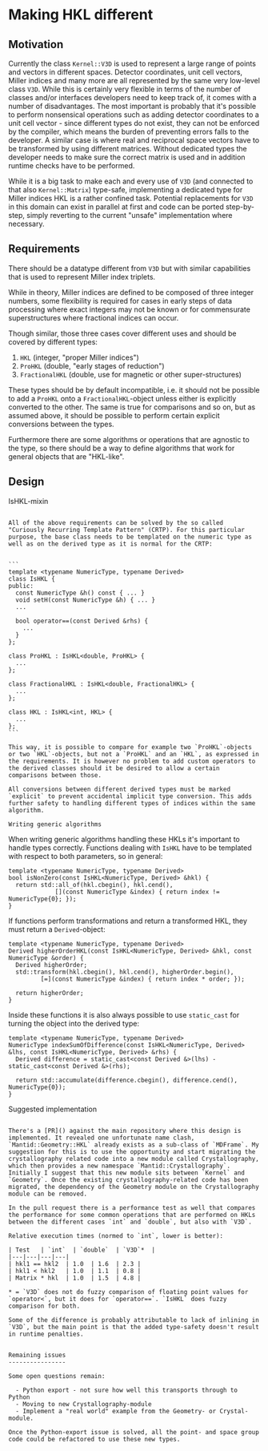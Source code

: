 Making HKL different
====================

Motivation
----------

Currently the class `Kernel::V3D` is used to represent a large range of points and vectors in different spaces. Detector coordinates, unit cell vectors, Miller indices and many more are all represented by the same very low-level class `V3D`. While this is certainly very flexible in terms of the number of classes and/or interfaces developers need to keep track of, it comes with a number of disadvantages. The most important is probably that it's possible to perform nonsensical operations such as adding detector coordinates to a unit cell vector - since different types do not exist, they can not be enforced by the compiler, which means the burden of preventing errors falls to the developer. A similar case is where real and reciprocal space vectors have to be transformed by using different matrices. Without dedicated types the developer needs to make sure the correct matrix is used and in addition runtime checks have to be performed.

While it is a big task to make each and every use of `V3D` (and connected to that also `Kernel::Matrix`) type-safe, implementing a dedicated type for Miller indices HKL is a rather confined task. Potential replacements for `V3D` in this domain can exist in parallel at first and code can be ported step-by-step, simply reverting to the current "unsafe" implementation where necessary.

Requirements
------------

There should be a datatype different from `V3D` but with similar capabilities that is used to represent Miller index triplets.

While in theory, Miller indices are defined to be composed of three integer numbers, some flexibility is required for cases in early steps of data processing where exact integers may not be known or for commensurate superstructures where fractional indices can occur.

Though similar, those three cases cover different uses and should be covered by different types:

  1. `HKL` (integer, "proper Miller indices")
  2. `ProHKL` (double, "early stages of reduction")
  3. `FractionalHKL` (double, use for magnetic or other super-structures)

These types should be by default incompatible, i.e. it should not be possible to add a `ProHKL` onto a `FractionalHKL`-object unless either is explicitly converted to the other. The same is true for comparisons and so on, but as assumed above, it should be possible to perform certain explicit conversions between the types.

Furthermore there are some algorithms or operations that are agnostic to the type, so there should be a way to define algorithms that work for general objects that are "HKL-like".


Design
------

IsHKL-mixin
~~~~~~~~~~~

All of the above requirements can be solved by the so called "Curiously Recurring Template Pattern" (CRTP). For this particular purpose, the base class needs to be templated on the numeric type as well as on the derived type as it is normal for the CRTP:


```
template <typename NumericType, typename Derived>
class IsHKL {
public:
  const NumericType &h() const { ... }
  void setH(const NumericType &h) { ... }
  ...
  
  bool operator==(const Derived &rhs) {
    ...
  }
};

class ProHKL : IsHKL<double, ProHKL> {
  ...
};

class FractionalHKL : IsHKL<double, FractionalHKL> {
  ...
};

class HKL : IsHKL<int, HKL> {
  ...
};
```

This way, it is possible to compare for example two `ProHKL`-objects or two `HKL`-objects, but not a `ProHKL` and an `HKL`, as expressed in the requirements. It is however no problem to add custom operators to the derived classes should it be desired to allow a certain comparisons between those.

All conversions between different derived types must be marked `explicit` to prevent accidental implicit type conversion. This adds further safety to handling different types of indices within the same algorithm.

Writing generic algorithms
~~~~~~~~~~~~~~~~~~~~~~~~~~

When writing generic algorithms handling these HKLs it's important to handle types correctly. Functions dealing with `IsHKL` have to be templated with respect to both parameters, so in general:

```
template <typename NumericType, typename Derived>
bool isNonZero(const IsHKL<NumericType, Derived> &hkl) {
  return std::all_of(hkl.cbegin(), hkl.cend(),
		     [](const NumericType &index) { return index != NumericType{0}; });
}
```

If functions perform transformations and return a transformed HKL, they must return a `Derived`-object:

```
template <typename NumericType, typename Derived>
Derived higherOrderHKL(const IsHKL<NumericType, Derived> &hkl, const NumericType &order) {
  Derived higherOrder;
  std::transform(hkl.cbegin(), hkl.cend(), higherOrder.begin(),
		 [=](const NumericType &index) { return index * order; });
		 
  return higherOrder;
}
```

Inside these functions it is also always possible to use `static_cast` for turning the object into the derived type:

```
template <typename NumericType, typename Derived>
NumericType indexSumOfDifference(const IsHKL<NumericType, Derived> &lhs, const IsHKL<NumericType, Derived> &rhs) {
  Derived difference = static_cast<const Derived &>(lhs) - static_cast<const Derived &>(rhs);
  
  return std::accumulate(difference.cbegin(), difference.cend(), NumericType{0});
}
```

Suggested implementation
~~~~~~~~~~~~~~~~~~~~~~~~

There's a [PR]() against the main repository where this design is implemented. It revealed one unfortunate name clash, `Mantid::Geometry::HKL` already exists as a sub-class of `MDFrame`. My suggestion for this is to use the opportunity and start migrating the crystallography related code into a new module called Crystallography, which then provides a new namespace `Mantid::Crystallography`. Initially I suggest that this new module sits between `Kernel` and `Geometry`. Once the existing crystallography-related code has been migrated, the dependency of the Geometry module on the Crystallography module can be removed.

In the pull request there is a performance test as well that compares the performance for some common operations that are performed on HKLs between the different cases `int` and `double`, but also with `V3D`.

Relative execution times (normed to `int`, lower is better):

| Test   | `int`  | `double`  | `V3D`*  |
|---|---|---|---|
| hkl1 == hkl2  | 1.0  | 1.6  | 2.3 |
| hkl1 < hkl2   | 1.0  | 1.1  | 0.8 |
| Matrix * hkl  | 1.0  | 1.5  | 4.8 |

* = `V3D` does not do fuzzy comparison of floating point values for `operator<`, but it does for `operator==`. `IsHKL` does fuzzy comparison for both.

Some of the difference is probably attributable to lack of inlining in `V3D`, but the main point is that the added type-safety doesn't result in runtime penalties.


Remaining issues
----------------

Some open questions remain:

  - Python export - not sure how well this transports through to Python
  - Moving to new Crystallography-module
  - Implement a "real world" example from the Geometry- or Crystal-module.

Once the Python-export issue is solved, all the point- and space group code could be refactored to use these new types. 